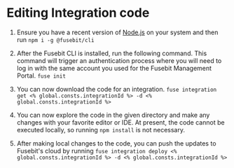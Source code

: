 # Editing Integration code
1. Ensure you have a recent version of [Node.js](https://nodejs.org) on your system and then run
`npm i -g @fusebit/cli`

2. After the Fusebit CLI is installed, run the following command. This command will trigger an 
authentication process where you will need to log in with the same account you used for the Fusebit 
Management Portal.
`fuse init`

3. You can now download the code for an integration.
`fuse integration get <% global.consts.integrationId %> -d <% global.consts.integrationId %>`

4. You can now explore the code in the given directory and make any changes with your favorite editor or IDE. At present, the code cannot be executed locally, so running `npm install` is not necessary. 

5. After making local changes to the code, you can push the updates to Fusebit's cloud by running
`fuse integration deploy <% global.consts.integrationId %> -d <% global.consts.integrationId %>`